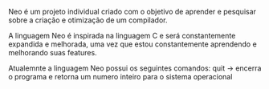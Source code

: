 Neo é um projeto individual criado com o objetivo de aprender e pesquisar sobre a criação e otimização de um compilador.

A linguagem Neo é inspirada na linguagem C e será constantemente expandida e melhorada, uma vez que estou constantemente aprendendo e melhorando suas features.

Atualemnte a linguagem Neo possui os seguintes comandos:
  quit -> encerra o programa e retorna um numero inteiro para o sistema operacional
